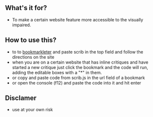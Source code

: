 ## What's it for?

- To make a certain website feature more accessible to the visually impaired.

## How to use this?

- to to [bookmarkleter](https://chriszarate.github.io/bookmarkleter/) and paste scrib in the top field and follow the directions on the site
- when you are on a certain website that has inline critiques and have started a new critique just click the bookmark and the code will run, adding the editable boxes with a "\*" in them.
- or copy and paste code from scrib.js in the url field of a bookmark
- or open the console (f12) and paste the code into it and hit enter

## Disclamer

- use at your own risk

